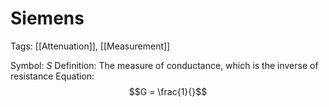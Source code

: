 # Siemens
Tags: [[Attenuation]], [[Measurement]]

Symbol: $S$
Definition: The measure of conductance, which is the inverse of resistance
Equation:
$$G = \frac{1}{}$$